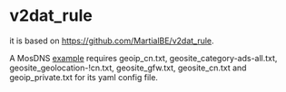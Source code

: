 # v2dat_rule
it is based on https://github.com/MartialBE/v2dat_rule. 

A MosDNS [example](https://github.com/moreoronce/MosDNS-Config) requires geoip_cn.txt, geosite_category-ads-all.txt, geosite_geolocation-!cn.txt, geosite_gfw.txt, geosite_cn.txt and geoip_private.txt for its yaml config file.
